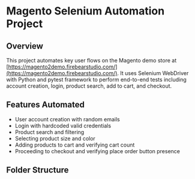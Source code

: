 # Magento Selenium Automation Project

## Overview
This project automates key user flows on the Magento demo store at [https://magento2demo.firebearstudio.com/](https://magento2demo.firebearstudio.com/). It uses Selenium WebDriver with Python and pytest framework to perform end-to-end tests including account creation, login, product search, add to cart, and checkout.

## Features Automated
- User account creation with random emails
- Login with hardcoded valid credentials
- Product search and filtering
- Selecting product size and color
- Adding products to cart and verifying cart count
- Proceeding to checkout and verifying place order button presence

## Folder Structure
